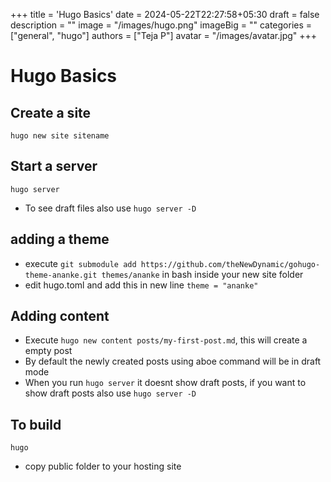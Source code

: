 +++
title = 'Hugo Basics'
date = 2024-05-22T22:27:58+05:30
draft = false
description = ""
image = "/images/hugo.png"
imageBig = ""
categories = ["general", "hugo"]
authors = ["Teja P"]
avatar = "/images/avatar.jpg"
+++

	
# Hugo Basics

## Create a site

`hugo new site sitename`

## Start a server

`hugo server`
* To see draft files also use `hugo server -D`

## adding a theme

* execute `git submodule add https://github.com/theNewDynamic/gohugo-theme-ananke.git themes/ananke` in bash inside your new site folder
* edit hugo.toml and add this in new line `theme = "ananke"`

## Adding content

* Execute `hugo new content posts/my-first-post.md`, this will create a empty post
* By default the newly created posts using aboe command will be in draft mode
* When you run `hugo server` it doesnt show draft posts, if you want to show draft posts also use `hugo server -D`


## To build

`hugo`
* copy public folder to your hosting site